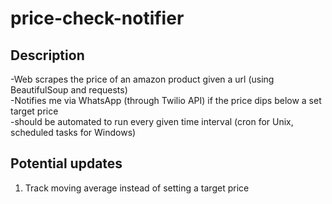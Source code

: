 # price-check-notifier

## Description
-Web scrapes the price of an amazon product given a url (using BeautifulSoup and requests)  
-Notifies me via WhatsApp (through Twilio API) if the price dips below a set target price  
-should be automated to run every given time interval (cron for Unix, scheduled tasks for Windows)

## Potential updates
1) Track moving average instead of setting a target price
